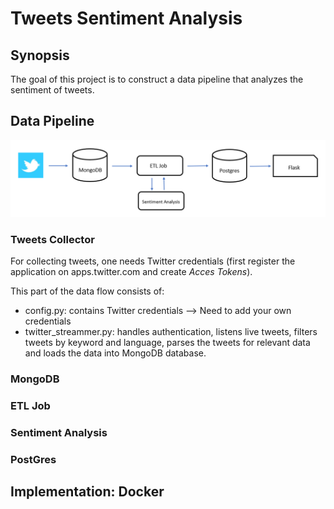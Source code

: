 # Tweets Sentiment Analysis

## Synopsis
The goal of this project is to construct a data pipeline that analyzes the sentiment of tweets.

## Data Pipeline
![Screenshot](pipeline.png)


### Tweets Collector
For collecting tweets, one needs Twitter credentials (first  register the application on apps.twitter.com and create *Acces Tokens*). 

This part of the data flow consists of:
- config.py: contains Twitter credentials --> Need to add your own credentials
- twitter_streammer.py: handles authentication, listens live tweets, filters tweets by keyword and language, parses the tweets for relevant data and loads the data into MongoDB database.

### MongoDB


### ETL Job


### Sentiment Analysis


### PostGres


## Implementation: Docker


